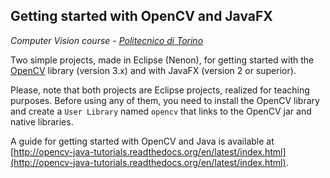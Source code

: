 ## Getting started with OpenCV and JavaFX

*Computer Vision course - [Politecnico di Torino](http://www.polito.it)*

Two simple projects, made in Eclipse (Nenon), for getting started with the [OpenCV](http://opencv.org) library (version 3.x) and with JavaFX (version 2 or superior).

Please, note that both projects are Eclipse projects, realized for teaching purposes. Before using any of them, you need to install the OpenCV library and create a `User Library` named `opencv` that links to the OpenCV jar and native libraries.

A guide for getting started with OpenCV and Java is available at [http://opencv-java-tutorials.readthedocs.org/en/latest/index.html](http://opencv-java-tutorials.readthedocs.org/en/latest/index.html).

